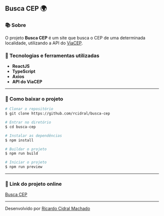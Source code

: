 ## Busca CEP 🌍

### 📚 Sobre

O projeto **Busca CEP** é um site que busca o CEP de uma determinada localidade, utilizando a API do [ViaCEP](https://viacep.com.br/).

### 🚀 Tecnologias e ferramentas utilizadas

- **ReactJS**
- **TypeScript**
- **Axios**
- **API do ViaCEP**

---

### 📁 Como baixar o projeto

```bash
# Clonar o repositório
$ git clone https://github.com/rcidral/busca-cep

# Entrar no diretório
$ cd busca-cep

# Instalar as dependências
$ npm install

# Buildar o projeto
$ npm run build

# Iniciar o projeto
$ npm run preview
```

---

### 🔗 Link do projeto online

[Busca CEP](https://busca-cep-beta-kohl.vercel.app/)

---

Desenvolvido por [Ricardo Cidral Machado](https://www.linkedin.com/in/ricardo-cidral-machado/)
